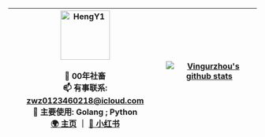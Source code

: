  <div align=center>

| <img alt="HengY1" src="https://avatars.githubusercontent.com/u/57127283?v=4" width=100 /><br /><br /> 👤 00年社畜 <br />📫 有事联系: zwz0123460218@icloud.com <br /> 🔭 主要使用: Golang ; Python <br>[🌍 主页](https://www.zhouwenzhe.com/) ｜ [📕 小红书](https://www.xiaohongshu.com/user/profile/5b5d8e42e8ac2b516291f832?xhsshare=WeixinSession&appuid=5b5d8e42e8ac2b516291f832&apptime=1679499332) | [![Vingurzhou's github stats](https://github-readme-stats.vercel.app/api?username=Vingurzhou&show_icons=true&bg_color=193549&text_color=73eab0&title_color=dde4e7)](https://github.com/anuraghazra/github-readme-stats) 
| ------------------------------------------------------------ | ------------------------------------------------------------ |

</div>


